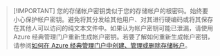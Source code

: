 >[!IMPORTANT] 您的存储帐户密钥类似于您的存储帐户的根密码。始终要小心保护帐户密钥。避免将其分发给其他用户、对其进行硬编码或将其保存在其他人可以访问的纯文本文件中。如果认为帐户密钥可能已泄漏，请使用 Azure 经典管理门户重新生成帐户密钥。若要了解如何重新生成帐户密钥，请参阅[如何在 Azure 经典管理门户中创建、管理或删除存储帐户](../articles/storage/storage-create-storage-account.md#manage-your-storage-account)。

<!---HONumber=Mooncake_0516_2016-->